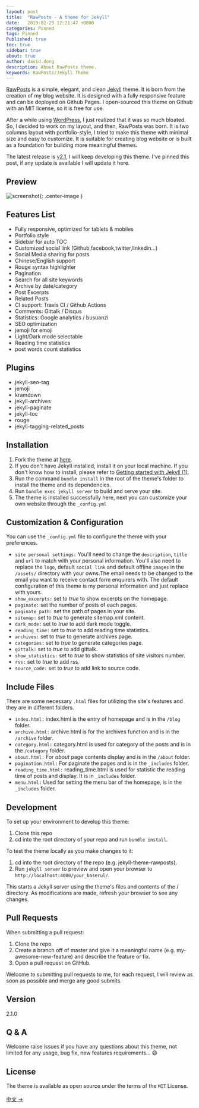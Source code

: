 ```yaml
---
layout: post
title:  "RawPosts - A theme for Jekyll"
date:   2019-02-23 12:21:47 +0800
categories: Pinned
tags: Pinned
Published: true
toc: true
sidebar: true
about: true
author: david.dong
description: About RawPosts theme.
keywords: RawPosts/Jekyll Theme 
---
```

[RawPosts](https://github.com/gangdong/jekyll-theme-rawposts/) is a simple, elegant, and clean [Jekyll](https://jekyllrb.com/) theme. It is born from the creation of my blog website. It is designed with a fully responsive feature and can be deployed on Github Pages. I open-sourced this theme on Github with an MIT license, so it is free for use.

After a while using [WordPress](https://wordpress.com/), I just realized that it was so much bloated. So, I decided to work on my layout, and then, RawPosts was born. It is two columns layout with portfolio-style, I tried to make this theme with minimal size and easy to customize. It is suitable for creating blog website or is built as a foundation for building more meaningful themes.

The latest release is [v2.1](https://github.com/gangdong/jekyll-theme-rawposts/releases), I will keep developing this theme. I've pinned this post, if any update is available I will update it here.


## Preview
![screenshot](https://cdn.jsdelivr.net/gh/gangdong/gangdong.github.io@dev/assets/screenshot.png){: .center-image }

## Features List
+ Fully responsive, optimized for tablets & mobiles
+ Portfolio style
+ Sidebar for auto TOC
+ Customized social link (Github,facebook,twitter,linkedin...)
+ Social Media sharing for posts
+ Chinese/English support
+ Rouge syntax highlighter
+ Pagination
+ Search for all site keywords 
+ Archive by date/category
+ Post Excerpts
+ Related Posts 
+ CI support: Travis CI / Github Actions
+ Comments: Gittalk / Disqus
+ Statistics: Google analytics / busuanzi 
+ SEO optimization
+ jemoji for emoji
+ Light/Dark mode selectable
+ Reading time statistics
+ post words count statistics

## Plugins
+ jekyll-seo-tag
+ jemoji
+ kramdown
+ jekyll-archives
+ jekyll-paginate
+ jekyll-toc
+ rouge
+ jekyll-tagging-related_posts

## Installation
1. Fork the theme at [here](https://github.com/gangdong/jekyll-theme-rawposts).
2. If you don't have Jekyll installed, install it on your local machine. If you don't know how to install, please refer to [Getting started with Jekyll (1)](https://gangdong.github.io/daviddong.github.io/web/2018/03/27/Web-jekyll-installation.html).
3. Run the command `bundle install` in the root of the theme's folder to install the theme and its dependencies.
4. Run `bundle exec jekyll server` to build and serve your site.
5. The theme is installed successfully here, next you can customize your own website through the `_config.yml`

## Customization & Configuration
You can use the `_config.yml` file to configure the theme with your preferences.

+ `site personal settings:`
You'll need to change the `description`, `title` and `url` to match with your personal information. You'll also need to replace the `logo`, default `social link` and default offline `images` in the `/assets/` directory with your owns.The email needs to be changed to the email you want to receive contact form enquirers with. 
The default configuration of this theme is my personal information and just replace with yours.
+ `show_excerpts:`
set to *true* to show excerpts on the homepage.
+ `paginate:`
set the number of posts of each pages.
+ `paginate_path:`
set the path of pages in your site.
+ `sitemap:`
set to *true* to generate sitemap.xml content.
+ `dark_mode:`
set to *true* to add dark mode toggle.
+ `reading_time:`
set to *true* to add reading time statistics.
+ `archives:`
set to *true* to generate archives page. 
+ `categories:`
set to *true* to generate categories page.
+ `gittalk:`
set to *true* to add gittalk. 
+ `show_statistics:`
set to *true* to show statistics of site visitors number.
+ `rss:`
set to *true* to add rss.
+ `source_code:` 
set to *true* to add link to source code.

## Include Files
There are some necessary `.html` files for utilizing the site's features and they are in different folders.

+ `index.html:`
index.html is the entry of homepage and is in the `/blog` folder.
+ `archive.html:`
archive.html is for the archives function and is in the `/archive` folder.
+ `category.html:`
category.html is used for category of the posts and is in the `/category` folder.
+ `about.html:`
For *about* page contents display and is in the `/about` folder.
+ `pagination.html:`
For paginate the pages and is in the `_includes` folder.
+ `reading_time.html:`
reading_time.html is used for statistic the reading time of posts and display. It is in `_includes` folder.
+ `menu.html:`
Used for setting the menu bar of the homepage, is in the `_includes` folder.

## Development
To set up your environment to develop this theme:

1. Clone this repo
2. cd into the root directory of your repo and run `bundle install`.

To test the theme locally as you make changes to it:

1. cd into the root directory of the repo (e.g. jekyll-theme-rawposts).
2. Run `jekyll server` to preview and open your browser to `http://localhost:4000/your_baserul/`.

This starts a Jekyll server using the theme's files and contents of the / directory. As modifications are made, refresh your browser to see any changes.

## Pull Requests
When submitting a pull request:

1. Clone the repo.
2. Create a branch off of master and give it a meaningful name (e.g. my-awesome-new-feature) and describe the feature or fix.
3. Open a pull request on GitHub.

Welcome to submitting pull requests to me, for each request, I will review as soon as possible and merge any good submits.

## Version
2.1.0

## Q & A
Welcome raise issues if you have any questions about this theme, not limited for any usage, bug fix, new features requirements... :smile:   

## License
The theme is available as open source under the terms of the `MIT` License. 
<br><br>
[中文 ->](https://dqdongg.com/blog/web/github/2019/02/22/Blog-Template.html)